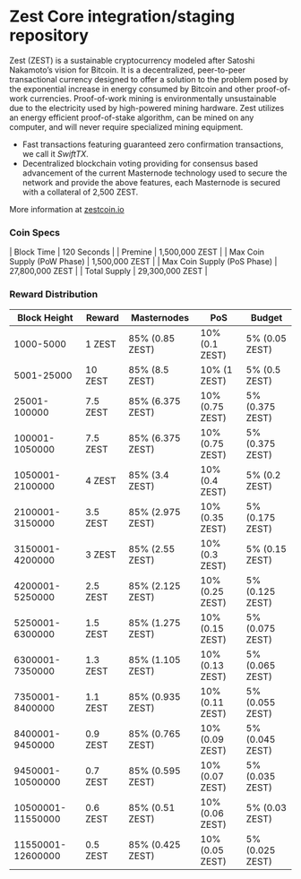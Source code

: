 Zest Core integration/staging repository
=================================================

Zest (ZEST) is a sustainable cryptocurrency modeled after Satoshi Nakamoto’s vision for Bitcoin. It is a decentralized, peer-to-peer transactional currency designed to offer a solution to the problem posed by the exponential increase in energy consumed by Bitcoin and other proof-of-work currencies. Proof-of-work mining is environmentally unsustainable due to the electricity used by high-powered mining hardware. Zest utilizes an energy efficient proof-of-stake algorithm, can be mined on any computer, and will never require specialized mining equipment.

- Fast transactions featuring guaranteed zero confirmation transactions, we call it _SwiftTX_.
- Decentralized blockchain voting providing for consensus based advancement of the current Masternode
  technology used to secure the network and provide the above features, each Masternode is secured
  with a collateral of 2,500 ZEST.

More information at [zestcoin.io](http://www.zestcoin.io)

### Coin Specs
| Block Time                  | 120 Seconds     |
| Premine                     | 1,500,000 ZEST  |
| Max Coin Supply (PoW Phase) | 1,500,000 ZEST  |
| Max Coin Supply (PoS Phase) | 27,800,000 ZEST |
| Total Supply                | 29,300,000 ZEST |

### Reward Distribution

| **Block Height**  | **Reward** | **Masternodes**  | **PoS**          | **Budget**      |
|-------------------|------------|------------------|------------------|-----------------|
| 1000-5000         | 1 ZEST     | 85% (0.85 ZEST)  | 10% (0.1 ZEST)   | 5% (0.05 ZEST)  |
| 5001-25000        | 10 ZEST    | 85% (8.5 ZEST)   | 10% (1 ZEST)     | 5% (0.5 ZEST)   |
| 25001-100000      | 7.5 ZEST   | 85% (6.375 ZEST) | 10% (0.75 ZEST)  | 5% (0.375 ZEST) |
| 100001-1050000    | 7.5 ZEST   | 85% (6.375 ZEST) | 10% (0.75 ZEST)  | 5% (0.375 ZEST) |
| 1050001-2100000   | 4 ZEST     | 85% (3.4 ZEST)   | 10% (0.4 ZEST)   | 5% (0.2 ZEST)   |
| 2100001-3150000   | 3.5 ZEST   | 85% (2.975 ZEST) | 10% (0.35 ZEST)  | 5% (0.175 ZEST) |
| 3150001-4200000   | 3 ZEST     | 85% (2.55 ZEST)  | 10% (0.3 ZEST)   | 5% (0.15 ZEST)  |
| 4200001-5250000   | 2.5 ZEST   | 85% (2.125 ZEST) | 10% (0.25 ZEST)  | 5% (0.125 ZEST) |
| 5250001-6300000   | 1.5 ZEST   | 85% (1.275 ZEST) | 10% (0.15 ZEST)  | 5% (0.075 ZEST) |
| 6300001-7350000   | 1.3 ZEST   | 85% (1.105 ZEST) | 10% (0.13 ZEST)  | 5% (0.065 ZEST) |
| 7350001-8400000   | 1.1 ZEST   | 85% (0.935 ZEST) | 10% (0.11 ZEST)  | 5% (0.055 ZEST) |
| 8400001-9450000   | 0.9 ZEST   | 85% (0.765 ZEST) | 10% (0.09 ZEST)  | 5% (0.045 ZEST) |
| 9450001-10500000  | 0.7 ZEST   | 85% (0.595 ZEST) | 10% (0.07 ZEST)  | 5% (0.035 ZEST) |
| 10500001-11550000 | 0.6 ZEST   | 85% (0.51 ZEST)  | 10% (0.06 ZEST)  | 5% (0.03 ZEST)  |
| 11550001-12600000 | 0.5 ZEST   | 85% (0.425 ZEST) | 10% (0.05 ZEST)  | 5% (0.025 ZEST) |